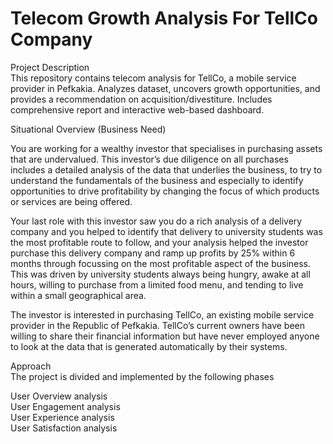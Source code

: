 # Telecom Growth Analysis For TellCo Company 

Project Description  
This repository contains telecom analysis for TellCo, a mobile service provider in Pefkakia. Analyzes dataset, uncovers growth opportunities, and provides a recommendation on acquisition/divestiture. Includes comprehensive report and interactive web-based dashboard.

Situational Overview (Business Need)  

You are working for a wealthy investor that specialises in purchasing assets that are undervalued. This investor’s due diligence on all purchases includes a detailed analysis of the data that underlies the business, to try to understand the fundamentals of the business and especially to identify opportunities to drive profitability by changing the focus of which products or services are being offered.

Your last role with this investor saw you do a rich analysis of a delivery company and you helped to identify that delivery to university students was the most profitable route to follow, and your analysis helped the investor purchase this delivery company and ramp up profits by 25% within 6 months through focussing on the most profitable aspect of the business. This was driven by university students always being hungry, awake at all hours, willing to purchase from a limited food menu, and tending to live within a small geographical area.

The investor is interested in purchasing TellCo, an existing mobile service provider in the Republic of Pefkakia. TellCo’s current owners have been willing to share their financial information but have never employed anyone to look at the data that is generated automatically by their systems.

Approach  
The project is divided and implemented by the following phases

User Overview analysis   
User Engagement analysis   
User Experience analysis   
User Satisfaction analysis 
